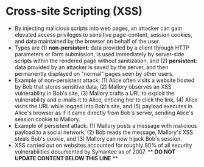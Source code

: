 Cross-site Scripting (XSS)
==========================

* By injecting malicious scripts into web pages, an attacker can gain elevated access privileges to sensitive page-content, session cookies, and data maintained by the browser on behalf of the user.
* Types are (1) **non-persistent**: data provided by a client through HTTP parameters or form submission, is used immediately by server-side scripts within the rendered page without sanitization, and (2) **persistent**: data provided by an attacker is saved by the server, and then permanently displayed on "normal" pages seen by other users.
* Example of non-persistent attack: (1) Alice often visits a website hosted by Bob that stores sensitive data, (2) Mallory observes an XSS vulnerability in Bob's site, (3) Mallory crafts a URL to exploit the vulnerability and e-mails it to Alice, enticing her to click the link, (4) Alice visits the URL while logged into Bob's site, and (5) payload executes in Alice's browser as if it came directly from Bob's server, sending Alice's session cookie to Mallory.
* Example of persistent attack: (1) Mallory posts a message with malicious payload to a social network, (2) Bob reads the message, Mallory's XSS steals Bob's cookie, and (3) Mallory can now hijack Bob's session.
* XSS carried out on websites accounted for roughly 80% of all security vulnerabilities documented by Symantec as of 2007.
** **DO NOT UPDATE CONTENT BELOW THIS LINE** **

